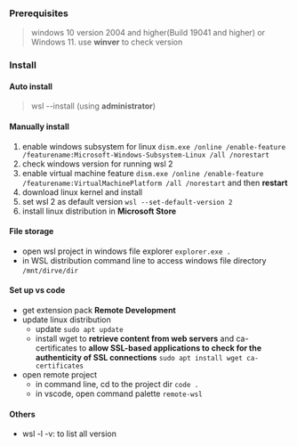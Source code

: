 
### Prerequisites
>windows 10 version 2004 and higher(Build 19041 and higher) or Windows 11. use **winver** to check version

### Install

#### Auto install
> wsl --install (using **administrator**)

#### Manually install
1. enable windows subsystem for linux `dism.exe /online /enable-feature /featurename:Microsoft-Windows-Subsystem-Linux /all /norestart`
2. check windows version for running wsl 2
3. enable virtual machine feature `dism.exe /online /enable-feature /featurename:VirtualMachinePlatform /all /norestart` and then **restart** 
4. download linux kernel and install
5. set wsl 2 as default version `wsl --set-default-version 2`
6. install linux distribution in **Microsoft Store**


#### File storage
- open wsl project in windows file explorer `explorer.exe .`
- in WSL distribution command line to access windows file directory `/mnt/dirve/dir`

#### Set up vs code
- get extension pack **Remote Development**
- update linux distribution
  - update `sudo apt update`
  - install wget to **retrieve content from web servers** and ca-certificates to **allow SSL-based applications to check for the authenticity of SSL connections** `sudo apt install wget ca-certificates`
- open remote project
  - in command line, cd to the project dir `code .`
  - in vscode, open command palette `remote-wsl`


#### Others
  - wsl -l -v: to list all version
